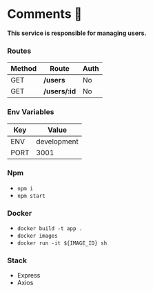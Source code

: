 # Comments 💬

**This service is responsible for managing users.**

### Routes

| Method | Route          | Auth |
| ------ | -------------- | ---- |
| GET    | **/users**     | No   |
| GET    | **/users/:id** | No   |

### Env Variables

| Key  | Value       |
| ---- | ----------- |
| ENV  | development |
| PORT | 3001        |

### Npm

- `npm i`
- `npm start`

### Docker

- `docker build -t app .`
- `docker images`
- `docker run -it ${IMAGE_ID} sh`

### Stack

- Express
- Axios
